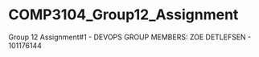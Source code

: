 # COMP3104_Group12_Assignment
Group 12 Assignment#1 - DEVOPS
GROUP MEMBERS:
ZOE DETLEFSEN - 101176144
